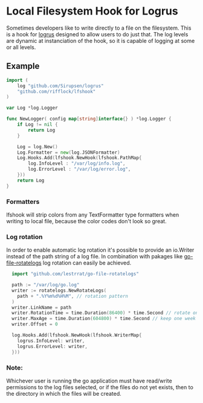 # Local Filesystem Hook for Logrus

Sometimes developers like to write directly to a file on the filesystem. This is a hook for [logrus](https://github.com/Sirupsen/logrus) designed to allow users to do just that.  The log levels are dynamic at instanciation of the hook, so it is capable of logging at some or all levels.

## Example
```go
import (
	log "github.com/Sirupsen/logrus"
	"github.com/rifflock/lfshook"
)

var Log *log.Logger

func NewLogger( config map[string]interface{} ) *log.Logger {
	if Log != nil {
		return Log
	}

	Log = log.New()
	Log.Formatter = new(log.JSONFormatter)
	Log.Hooks.Add(lfshook.NewHook(lfshook.PathMap{
		log.InfoLevel : "/var/log/info.log",
		log.ErrorLevel : "/var/log/error.log",
	}))
	return Log
}
```

### Formatters
lfshook will strip colors from any TextFormatter type formatters when writing to local file, because the color codes don't look so great.

### Log rotation
In order to enable automatic log rotation it's possible to provide an io.Writer instead of the path string of a log file.
In combination with pakages like [go-file-rotatelogs](https://github.com/lestrrat/go-file-rotatelogs) log rotation can easily be achieved.

```go
  import "github.com/lestrrat/go-file-rotatelogs"

  path := "/var/log/go.log"
  writer := rotatelogs.NewRotateLogs(
    path + ".%Y%m%d%H%M", // rotation pattern
  )
  writer.LinkName = path
  writer.RotationTime = time.Duration(86400) * time.Second // rotate once a day
  writer.MaxAge = time.Duration(604800) * time.Second // keep one week of log files
  writer.Offset = 0

  log.Hooks.Add(lfshook.NewHook(lfshook.WriterMap{
    logrus.InfoLevel: writer,
    logrus.ErrorLevel: writer,
  }))
```

### Note:
Whichever user is running the go application must have read/write permissions to the log files selected, or if the files do not yet exists, then to the directory in which the files will be created.
